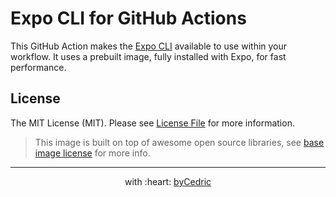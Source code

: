# Expo CLI for GitHub Actions

This GitHub Action makes the [Expo CLI](https://docs.expo.io/versions/latest/workflow/expo-cli) available to use within your workflow.
It uses a prebuilt image, fully installed with Expo, for fast performance.

## License

The MIT License (MIT). Please see [License File](LICENSE.md) for more information.

> This image is built on top of awesome open source libraries, see [base image license](../base/README.md#license) for more info.

--- ---

<p align="center">
    with :heart: <a href="https://bycedric.com" target="_blank">byCedric</a>
</p>
